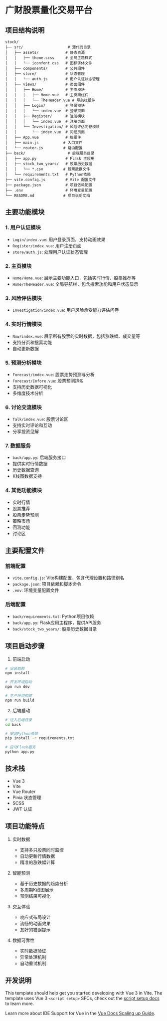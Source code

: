 # 广财股票量化交易平台

## 项目结构说明

```
stock/
├── src/                    # 源代码目录
│   ├── assets/            # 静态资源
│   │   ├── theme.scss     # 全局主题样式
│   │   └── iconfont.css   # 图标字体文件
│   ├── components/        # 公共组件
│   ├── store/             # 状态管理
│   │   └── auth.js        # 用户认证状态管理
│   ├── views/             # 页面组件
│   │   ├── Home/          # 主页模块
│   │   │   ├── Home.vue   # 主页面组件
│   │   │   └── TheHeader.vue # 导航栏组件
│   │   ├── Login/         # 登录模块
│   │   │   └── index.vue  # 登录页面
│   │   ├── Register/      # 注册模块
│   │   │   └── index.vue  # 注册页面
│   │   └── Investigation/ # 风险评估问卷模块
│   │       └── index.vue  # 问卷页面
│   ├── App.vue            # 根组件
│   ├── main.js           # 入口文件
│   └── router.js         # 路由配置
├── back/                   # 后端服务目录
│   ├── app.py             # Flask 主应用
│   ├── stock_two_years/   # 股票历史数据
│   │   └── *.csv         # 股票数据文件
│   └── requirements.txt   # Python依赖
├── vite.config.js         # Vite 配置文件
├── package.json           # 项目依赖配置
├── .env                   # 环境变量配置
└── README.md             # 项目说明文档
```

## 主要功能模块

### 1. 用户认证模块
- `Login/index.vue`: 用户登录页面，支持动画效果
- `Register/index.vue`: 用户注册页面
- `store/auth.js`: 处理用户认证状态管理

### 2. 主页模块
- `Home/Home.vue`: 展示主要功能入口，包括实时行情、股票推荐等
- `Home/TheHeader.vue`: 全局导航栏，包含搜索功能和用户状态显示

### 3. 风险评估模块
- `Investigation/index.vue`: 用户风险承受能力评估问卷

### 4. 实时行情模块
- `Now/index.vue`: 展示所有股票的实时数据，包括涨跌幅、成交量等
- 支持分页和搜索功能
- 自动更新数据

### 5. 预测分析模块
- `Forecast/index.vue`: 股票走势预测与分析
- `Forecast/Infore.vue`: 股票预测排名
- 支持历史数据可视化
- 多维度技术分析

### 6. 讨论交流模块
- `Talk/index.vue`: 股票讨论区
- 支持实时评论和互动
- 分享投资见解

### 7. 数据服务
- `back/app.py`: 后端服务接口
- 提供实时行情数据
- 历史数据查询
- K线图数据支持

### 4. 其他功能模块
- 实时行情
- 股票推荐
- 股票走势预测
- 策略市场
- 回测功能
- 讨论区

## 主要配置文件

### 前端配置
- `vite.config.js`: Vite构建配置，包含代理设置和路径别名
- `package.json`: 项目依赖和脚本命令
- `.env`: 环境变量配置文件

### 后端配置
- `back/requirements.txt`: Python项目依赖
- `back/app.py`: Flask应用主程序，提供API服务
- `back/stock_two_years/`: 股票历史数据目录

## 项目启动步骤

1. 前端启动
```bash
# 安装依赖
npm install

# 开发环境启动
npm run dev

# 生产环境构建
npm run build
```

2. 后端启动
```bash
# 进入后端目录
cd back

# 安装Python依赖
pip install -r requirements.txt

# 启动Flask服务
python app.py
```

## 技术栈
- Vue 3
- Vite
- Vue Router
- Pinia 状态管理
- SCSS
- JWT 认证

## 项目功能特点

1. 实时数据
   - 支持多只股票同时监控
   - 自动更新行情数据
   - 精准的涨跌幅计算

2. 智能预测
   - 基于历史数据的趋势分析
   - 多周期K线图展示
   - 预测结果可视化

3. 交互体验
   - 响应式布局设计
   - 流畅的动画效果
   - 友好的错误提示

4. 数据可靠性
   - 实时数据验证
   - 异常处理机制
   - 自动重试机制

## 开发说明

This template should help get you started developing with Vue 3 in Vite. The template uses Vue 3 `<script setup>` SFCs, check out the [script setup docs](https://v3.vuejs.org/api/sfc-script-setup.html#sfc-script-setup) to learn more.

Learn more about IDE Support for Vue in the [Vue Docs Scaling up Guide](https://vuejs.org/guide/scaling-up/tooling.html#ide-support).
